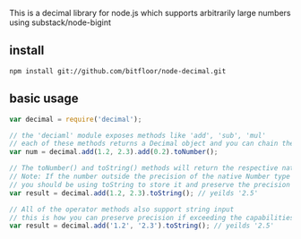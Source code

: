 This is a decimal library for node.js which supports arbitrarily large numbers using substack/node-bigint

## install

```shell
npm install git://github.com/bitfloor/node-decimal.git
```

## basic usage

```javascript
var decimal = require('decimal');

// the 'deciaml' module exposes methods like 'add', 'sub', 'mul'
// each of these methods returns a Decimal object and you can chain the methods
var num = decimal.add(1.2, 2.3).add(0.2).toNumber();

// The toNumber() and toString() methods will return the respective native types
// Note: If the number outside the precision of the native Number type
// you should be using toString to store it and preserve the precision
var result = decimal.add(1.2, 2.3).toString(); // yeilds '2.5'

// All of the operator methods also support string input
// this is how you can preserve precision if exceeding the capabilities of the native types
var result = decimal.add('1.2', '2.3').toString(); // yeilds '2.5'
```